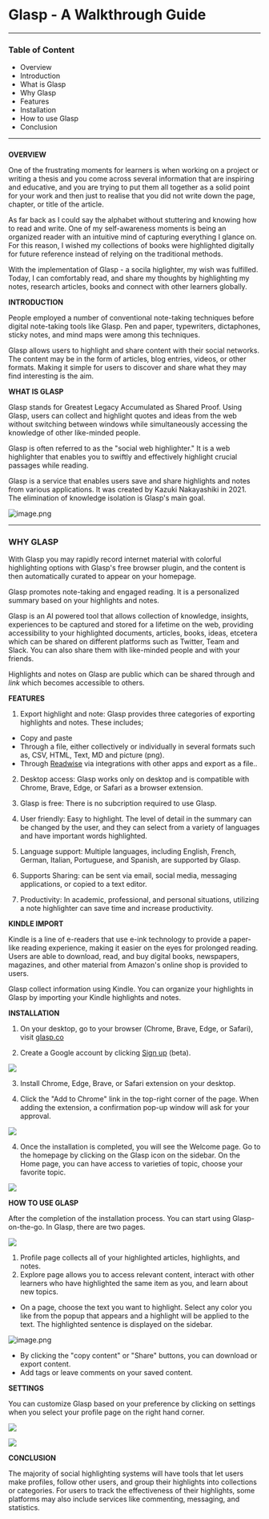# Glasp - A Walkthrough Guide
___

### **Table of Content**

- Overview
- Introduction
- What is Glasp
- Why Glasp
- Features 
- Installation
- How to use Glasp
- Conclusion
---

   
### 
**OVERVIEW**

One of the frustrating moments for learners is when working on a project or writing a thesis and you come across several information that are inspiring and educative, and you are trying to put them all together as a solid point for your work and then just to realise that you did not write down the page, chapter, or title of the article.

As far back as I could say the alphabet without stuttering and knowing how to read and write. One of my self-awareness moments is being an organized reader with an intuitive mind of capturing everything I glance on. For this reason, I wished my collections of books were highlighted digitally for future reference instead of relying on the traditional methods. 

With the implementation of Glasp - a socila higlighter, my wish was fulfilled. Today, I can comfortably read, and share my thoughts by highlighting my notes, research articles, books and connect with other learners globally. 


**INTRODUCTION**

People employed a number of conventional note-taking techniques before digital note-taking tools like Glasp. Pen and paper, typewriters, dictaphones, sticky notes, and mind maps were among this techniques.

Glasp allows users to highlight and share content with their social networks. The content may be in the form of articles, blog entries, videos, or other formats. Making it simple for users to discover and share what they may find interesting is the aim.

**WHAT IS GLASP**

Glasp stands for Greatest Legacy Accumulated as Shared Proof. Using Glasp, users can collect and highlight quotes and ideas from the web without switching between windows while simultaneously accessing the knowledge of other like-minded people.

Glasp is often referred to as the "social web highlighter."  It is a web highlighter that enables you to swiftly and effectively highlight crucial passages while reading. 

Glasp is a service that enables users save and share highlights and notes from various applications. It was created by Kazuki Nakayashiki in 2021.
The elimination of knowledge isolation is Glasp's main goal.

![image.png](https://lh3.googleusercontent.com/tB9DLsVQ5T9FvZYrAV9HZqTOHY0EzWTuzuFaoKhc9mIZo3oinJ04w0-rlpYYmsCEHxD9dfdRQWs4p9aZFXPYH6C64Q=w128-h128-e365-rj-sc0x00ffffff)


---

### **WHY GLASP**

With Glasp you may rapidly record internet material with colorful highlighting options with Glasp's free browser plugin, and the content is then automatically curated to appear on your homepage. 

Glasp promotes note-taking and engaged reading. It is a personalized summary based on your highlights and notes.

Glasp is an AI powered tool that allows collection of knowledge, insights, experiences to be captured and stored for a lifetime on the web, providing accessibility to your highlighted documents, articles, books, ideas, etcetera which can be shared on different platforms such as Twitter, Team and Slack. You can also share them with like-minded people and with your friends.  

Highlights and notes on Glasp are public which can be shared through and *link* which becomes accessible to others. 

**FEATURES**

1. Export highlight and note: Glasp provides three categories of exporting highlights and notes. These includes; 

- Copy and paste
- Through a file, either collectively or individually in several formats such as, CSV, HTML, Text, MD and picture (png).
- Through [Readwise](https://medium.com/glasp/tutorial-how-to-export-web-highlights-into-readwise-2311e85ccaca) via integrations with other apps and export as a file..

2. Desktop access: Glasp works only on desktop and is compatible with Chrome, Brave, Edge, or Safari as a browser extension. 

3. Glasp is free: There is no subcription required to use Glasp.
4. User friendly: Easy to highlight. The level of detail in the summary can be changed by the user, and they can select from a variety of languages and have important words highlighted.
5. Language support: Multiple languages, including English, French, German, Italian, Portuguese, and Spanish, are supported by Glasp. 

6. Supports Sharing: can be sent via email, social media, messaging applications, or copied to a text editor.

7. Productivity: In academic, professional, and personal situations, utilizing a note highlighter can save time and increase productivity.

**KINDLE IMPORT**

Kindle is a line of e-readers that use e-ink technology to provide a paper-like reading experience, making it easier on the eyes for prolonged reading. Users are able to download, read, and buy digital books, newspapers, magazines, and other material from Amazon's online shop is provided to users.

Glasp collect information using Kindle. You can organize your highlights in Glasp by importing your Kindle highlights and notes.



**INSTALLATION**
1. On your desktop, go to your browser (Chrome, Brave, Edge, or Safari), visit [glasp.co](https://glasp.co/)

2. Create a Google account by clicking [Sign up](https://glasp.co/secret-signup) (beta).

![](image/glasp.PNG)

3. Install Chrome, Edge, Brave, or Safari extension on your desktop. 

4. Click the "Add to Chrome" link in the top-right corner of the page. When adding the extension, a confirmation pop-up window will ask for your approval.

![](image/add.PNG)

4. Once the installation is completed, you will see the Welcome page.
Go to the homepage by clicking on the Glasp icon on the sidebar. 
On the Home page, you can have access to varieties of topic, choose your favorite topic.

![](image/Favourite%20topic.PNG)

**HOW TO USE GLASP**

After the completion of the installation process. You can start using Glasp-on-the-go.
In Glasp, there are two pages. 

![](image/glasp%20page.PNG)
1. Profile page collects all of your highlighted articles, highlights, and notes.
2. Explore page allows you to access relevant content, interact with other learners who have highlighted the same item as you, and learn about new topics.
- On a page, choose the text you want to highlight. Select any color you like from the popup that appears and a highlight will be applied to the text. The highlighted sentence is displayed on the sidebar.

![image.png](https://glasp.co/articles/img/how-to-highlight-text-on-pages/extension_sidebar.jpeg)

- By clicking the "copy content" or "Share" buttons, you can download or export content.
- Add tags or leave comments on your saved content.

**SETTINGS**

You can customize Glasp based on your preference by clicking on settings when you select your profile page on the right hand corner. 

![](image/Capture%202.PNG)


![](image/Capture.PNG)


**CONCLUSION**

The majority of social highlighting systems will have tools that let users make profiles, follow other users, and group their highlights into collections or categories. For users to track the effectiveness of their highlights, some platforms may also include services like commenting, messaging, and statistics.